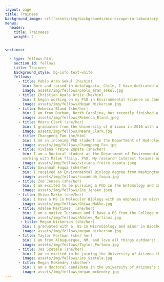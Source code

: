 ```yaml
---
layout: page
title: Trainees
background_image: url('assets/img/backgrounds/microscope-in-laboratory-P5S76HK.jpg')
menus:
  header:
    title: Traineess
    weight: 2


sections:

  - type: fellows.html
    section_id: fellows 
    title: Trainees
    background_style: bg-info text-white
    fellows:
      - title: Pablo Arán Sekul (he/him)
        bio: Born and raised in Antofagasta, Chile, I have dedicated all my university and work in the area of Microbiology and Microbial Ecology in extreme environments, specifically in the Atacama Desert, the desert where I grew up. My interest has always been to determine what microorganisms are in a specific environment and how they can survive harsh life conditions (for humans) using molecular and bioinformatics tools. I consider myself a lover of the desert and its secrets. I am an incoming PhD student working in the Saleska and Barberán labs.
        image: assets/img/fellows/pablo_aran_sekul.jpg
      - title: Christian Ayala Ortiz (he/him)
        bio: I began working on my PhD in Environmental Science in January 2021, under the supervision of Dr. Malak Tfaily. My current research interests include the use of multi-omics data to study the interaction between the environment and the microbial communities, and how it affects carbon and nutrient cycling. I am especially interested in the development of data analysis pipelines that allows to take full advantage of the available high throughput data.
        image: assets/img/fellows/Megan_Nickerson.jpg
      - title: Rebecca Bland (she/her) 
        bio: I am from Durham, North Carolina, but recently finished a Master of Forestry and a Master of Arts in Religion at Yale University. I'll be starting a PhD in Ecology and Evolutionary Biology at the University of Arizona with Dr. Katrina Dlugosch this fall. I am interested in species invasion and rapid evolution, especially in the context of interspecific interaction. After three years being the "science person" in Divinity School, I also have a heart for science communication, and I enjoy making science understandable to diverse audiences. 
        image: assets/img/fellows/Rebecca_Bland.jpeg
      - title: Meara Clark (she/her)
        bio: I graduated from the University of Arizona in 2016 with a degree in Molecular and Cellular Biology. My first job after college was working as a research technician in the Baltrus Lab and my project studied the role of tailocins in microbe-microbe interactions. Currently, I am pursuing a MS in Natural Resources from the School of Natural Resources and the Environment and work with Dr. Laura Meredith studying the effects of drought on soil microbes. My research interests are focused on discovering the genetic mechanisms behind the complex interactions that exist in a microbial community. Then using that information to understand how these interactions fit into the larger picture of an ecosystem.
        image: assets/img/fellows/Meara_Clark.jpg
      - title: Changpeng Fan (he/him) 
        bio: I am an incoming PhD student in the Department of Hydrology and Atmospheric Science at the University of Arizona, advised by Dr. Yang Song. I am interested in climate and land feedback, focusing on the hydrology cycle, microbial-mediated soil carbon, nutrient cycle, and vegetation dynamics.
        image: assets/img/fellows/Changpeng_Fan.jpg
      - title: Viviana Freire Zapata (she/her)
        bio: I am a Doctoral student at the Department of Environmental Sciences at University of Arizona
        working with Malak Tfaily, PhD. My research interest focuses on understanding the role of biotic and abiotic interactions on ecosystems as a response to disturbance and/or stress. I am interested on the integration of multi-omics data to analyze the underlying processes on ecosystems such as arid soils, thawing permafrost peatlands and agricultural systems.
        image: assets/img/fellows/viviana_freire_zapata.jpeg
      - title: Savannah Fuqua (she/her)
        bio: I received an Environmental Biology degree from Washington University in St Louis where I conducted a senior thesis on the role soil microbes play in mediating plant-pollinator interactions. Since graduating, I have worked primarily with Point Reyes National Seashore Association as a vegetation and restoration ecology intern. This fall I will be joining the University of Arizona’s Ecology and Evolutionary Biology PhD program where I will be co-advised by Judith Bronstein and Rachel Gallery. I plan to continue investigating the role that the belowground microbial community plays in shaping the ecology and evolution of aboveground mutualisms. 
        image: assets/img/fellows/savannah_fuqua.jpg
      - title: Zoe Jensen (she/her)
        bio: I am excited to be pursuing a PhD in the Entomology and Insect Sciences GIDP at the University of Arizona with Dr. Matzkin as my NRT advisor. I received my bachelor’s degree at Cal Poly SLO in agriculture and plant sciences with a minor in biology. I hope to improve agricultural pest management techniques and global food stability through insect science and genetics.
        image: assets/img/fellows/Zoe_Jensen.jpeg
      - title: Ghiwa Makke (she/her)
        bio: I have a MS in Molecular Biology with an emphasis on microbial genetics from the Lebanese American University. I have been accepted into the Environmental Science PhD program at the University of Arizona under the supervision of Dr. Malak Tfaily. I am very interested in research involving the interaction between microorganisms and their environment and its impact on the entire biosphere.
        image: assets/img/fellows/Ghiwa_Makke.jpg
      - title: Adalee Martinez  (she/her)
        bio: I am a native Tucsonan and I have a BS from the College of Agriculture and Life Sciences at the University of Arizona. I am pursuing an MS in Environmental Science, advised by Albert Barberán in his Microbial Macroecology lab. My main research interest is in microbial ecology. I like to study the environment on a micro scale in order to apply it to larger ecosystem studies. I am currently looking at the distribution and dispersal of microbes in relation to biogeography. 
        image: assets/img/fellows/Adalee_Martinez.jpg
       - title: Megan Nickerson (she/her)
        bio: I graduated with a  BS in Microbiology and minor in Biochemistry from the University of Arizona Honors College in May. Beginning in Fall 2021, I will be pursuing a PhD in Environmental Science. My BRIDGES NRT program co-advisors will be Dr. Malak Tfaily and Dr. Jana U'Ren. My primary research interest is in the intersection between endophytic fungi and the chemical environment of their hosts. I aim to use genomics and molecular biology to identify the genetic basis for microbial functional traits and then use this knowledge to better understand patterns of microbial community assembly, biodiversity, nutrient cycling, and ecosystem function.
        image: assets/img/fellows/megan_nickerson.jpg  
      - title: Taylor Portman (she/ her) 
        bio: I am from Albuquerque, NM, and love all things outdoors! I completed a BS in Biochemistry at the University of New Mexico where I did a senior research project on the impact of uranium mining legacy on root-associated fungal communities of the native grass Bouteloua gracilis. At the University of Arizona, I am pursuing a Master's in Environmental Science under the mentorship of Dr. Betsy Arnold and Dr. Malak Tfaily. I am interested in how fungi participate in the cycling of nutrients in an ecosystem and how these interactions shape the environment. 
        image: assets/img/fellows/Taylor_Portman.jpg       
      - title: Jes Szetela (she/her) 
        bio: I am so excited to be joining the University of Arizona this fall! I graduated from the University of New England in 2019 with a BS in Environmental Science, and have been bouncing around the country in various field tech positions since then. I will be joining the Department of Ecology and Evolutionary Biology and the Saleska Lab to pursue a PhD. My research interests are focused on understanding how shifts in vegetative communities impact biogeochemical cycling across scales, specifically in the context of climate change. 
        image: assets/img/fellows/Jes_Szetela.jpg  
      - title: Megan McKendry (she/her)
        bio: I am a doctoral candidate in the University of Arizona’s School of Sociology. I hold a Master of Public Health in Sociomedical Sciences from Columbia University. My research, under the supervision of Dr. Jennifer Croissant explores how "Cultures of Science" can help us to gain insight into interdisciplinary science collaboration and leverage findings to improve student training in STEM.
        image: assets/img/fellows/megan_mckendry.jpg
---
```



